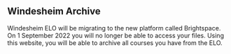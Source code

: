 ## Windesheim Archive

Windesheim ELO will be migrating to the new platform called Brightspace. On 1 September 2022 you will no longer be able to access your files. Using this website, you will be able to archive all courses you have from the ELO.
